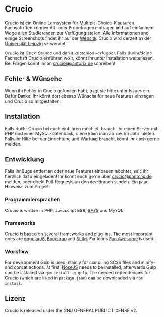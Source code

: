 # Crucio

Crucio ist ein Online-Lernsystem für Multiple-Choice-Klausuren. Fachschaften können Alt- oder Probefragen eintragen und auf einfachem Wege allen Studierenden zur Verfügung stellen. Alle Informationen und einige Screenshots findet ihr auf der [Website](http://crucioproject.github.io). Crucio wird derzeit an der [Universität Leipzig](http://www.crucio-leipzig.de) verwendet.

Crucio ist Open Source und damit kostenlos verfügbar. Falls du/ihr/deine Fachschaft Crucio einführen wollt, könnt ihr unter Installation weiterlesen. Bei Fragen könnt ihr an crucio@pantorix.de schreiben!


## Fehler & Wünsche
Wenn ihr Fehler in Crucio gefunden habt, tragt sie bitte unter Issues ein. Dafür Danke! Ihr könnt dort ebenso Wünsche für neue Features eintragen und Crucio so mitgestalten.


## Installation
Falls du/ihr Crucio bei euch einführen möchtet, braucht ihr einen Server mit PHP und einer MySQL-Datenbank; diese kann man ab 75€ im Jahr mieten. Falls ihr Hilfe bei der Einrichtung und Wartung braucht, könnt ihr euch gerne melden.


## Entwicklung
Falls ihr Bugs entfernen oder neue Features einbauen möchtet, seid ihr herzlich dazu eingeladen! Ihr könnt euch gerne über crucio@pantorix.de melden, oder direkt Pull-Requests an den `dev`-Branch senden. Ein paar Hinweise zum Projekt:


### Programmiersprachen
Crucio is written in PHP, Javascript ES6, [SASS](http://sass-lang.com) and MySQL.

### Frameworks
Crucio is based on several frameworks and plug-ins. The most important ones are [AngularJS](https://angularjs.org), [Bootstrap](http://getbootstrap.com) and [SLIM](http://www.slimframework.com). For Icons [FontAwesome](http://fontawesome.io) is used.

### Workflow
For development [Gulp](http://gulpjs.com) is used; mainly for compiling SCSS files and minify- and concat actions. At first, [NodeJS](https://nodejs.org) needs to be installed, afterwards Gulp can be installed via `npm install -g gulp`. The needed dependencies for Crucio (which are listed in `package.json`) can be downloaded via `npm install`. 

## Lizenz
Crucio is released under the GNU GENERAL PUBLIC LICENSE v2.